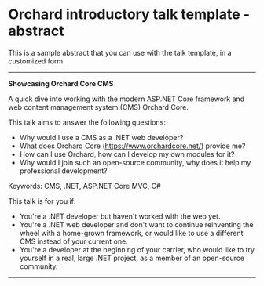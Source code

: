 ﻿# Orchard introductory talk template - abstract




This is a sample abstract that you can use with the talk template, in a customized form.

---

**Showcasing Orchard Core CMS**

A quick dive into working with the modern ASP.NET Core framework and web content management system (CMS) Orchard Core.

This talk aims to answer the following questions:

- Why would I use a CMS as a .NET web developer?
- What does Orchard Core (https://www.orchardcore.net/) provide me?
- How can I use Orchard, how can I develop my own modules for it?
- Why would I join such an open-source community, why does it help my professional development?

Keywords: CMS, .NET, ASP.NET Core MVC, C#

This talk is for you if:

- You're a .NET developer but haven't worked with the web yet.
- You're a .NET web developer and don't want to continue reinventing the wheel with a home-grown framework, or would like to use a different CMS instead of your current one.
- You're a developer at the beginning of your carrier, who would like to try yourself in a real, large .NET project, as a member of an open-source community.

---